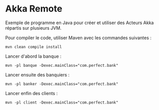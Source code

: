 # Akka Remote

Exemple de programme en Java pour créer et utiliser des Acteurs Akka répartis sur plusieurs JVM.

Pour compiler le code, utiliser Maven avec les commandes suivantes :

```
mvn clean compile install
```

Lancer d'abord la banque :

```
mvn -pl banque -Dexec.mainClass="com.perfect.bank"
```

Lancer ensuite des banquiers :

```
mvn -pl banker -Dexec.mainClass="com.perfect.bank"
```

Lancer enfin des clients :

```
mvn -pl client -Dexec.mainClass="com.perfect.bank"
```
